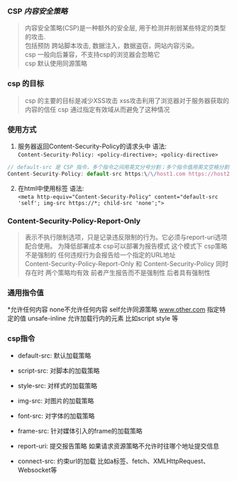 
### CSP *内容安全策略*

> 内容安全策略(CSP)是一种额外的安全层, 用于检测并削弱某些特定的类型的攻击.  
> 包括预防 跨站脚本攻击, 数据注入，数据盗窃，网站内容污染。  
> csp 一般向后兼容，不支持csp的浏览器会忽略它  
> csp 默认使用同源策略 

### csp 的目标
> csp 的主要的目标是减少XSS攻击
> xss攻击利用了浏览器对于服务器获取的内容的信任
> csp 通过指定有效域从而避免了这种情况

### 使用方式
1. 服务器返回Content-Security-Policy的请求头中
语法:   
`Content-Security-Policy: <policy-directive>; <policy-directive>`
```js
// default-src 是 CSP 指令，多个指令之间用英文分号分割；多个指令值用英文空格分割
Content-Security-Policy: default-src https:\/\/host1.com https://host2.com; frame-src 'none'; object-src 'none'
```

2. 在html中使用<meta>标签
语法:   
`<meta http-equiv="Content-Security-Policy" content="default-src 'self'; img-src https://*; child-src 'none';">`

### Content-Security-Policy-Report-Only 
> 表示不执行限制选项，只是记录违反限制的行为。它必须与report-uri选项配合使用。
> 为降低部署成本 csp可以部署为报告模式 这个模式下 csp策略不是强制的 任何违规行为会报告给一个指定的URL地址  
Content-Security-Policy-Report-Only 和 Content-Security-Policy 同时存在时 两个策略均有效 前者产生报告而不是强制性 后者具有强制性

### 通用指令值
*允许任何内容
none不允许任何内容
self允许同源策略
www.other.com 指定特定的值
unsafe-inline 允许加载行内的元素 比如script style 等

### csp指令
+ default-src: 默认加载策略

+ script-src: 对脚本的加载策略

+ style-src: 对样式的加载策略

+ img-src: 对图片的加载策略

+ font-src: 对字体的加载策略

+ frame-src: 针对媒体引入的frame的加载策略

+ report-uri: 提交报告策略 如果请求资源策略不允许时往哪个地址提交信息

+ connect-src: 约束url的加载 比如a标签、fetch、XMLHttpRequest、Websocket等


